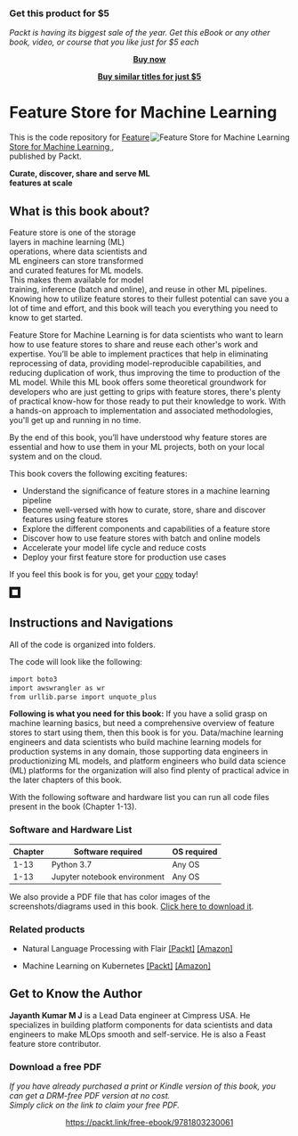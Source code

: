 
### Get this product for $5

<i>Packt is having its biggest sale of the year. Get this eBook or any other book, video, or course that you like just for $5 each</i>


<b><p align='center'>[Buy now](https://packt.link/9781803230061)</p></b>


<b><p align='center'>[Buy similar titles for just $5](https://subscription.packtpub.com/search)</p></b>


# Feature Store for Machine Learning	

<a href="https://www.packtpub.com/product/feature-store-for-machine-learning/9781803230061"><img src="https://static.packt-cdn.com/products/9781803230061/cover/smaller" alt="Feature Store for Machine Learning" height="256px" align="right"></a>

This is the code repository for [Feature Store for Machine Learning	](https://www.packtpub.com/product/feature-store-for-machine-learning/9781803230061), published by Packt.

**Curate, discover, share and serve ML features at scale**

## What is this book about?

Feature store is one of the storage layers in machine learning (ML) operations, where data scientists and ML engineers can store transformed and curated features for ML models. This makes them available for model training, inference (batch and online), and reuse in other ML pipelines. Knowing how to utilize feature stores to their fullest potential can save you a lot of time and effort, and this book will teach you everything you need to know to get started.

Feature Store for Machine Learning is for data scientists who want to learn how to use feature stores to share and reuse each other's work and expertise. You’ll be able to implement practices that help in eliminating reprocessing of data, providing model-reproducible capabilities, and reducing duplication of work, thus improving the time to production of the ML model. While this ML book offers some theoretical groundwork for developers who are just getting to grips with feature stores, there's plenty of practical know-how for those ready to put their knowledge to work. With a hands-on approach to implementation and associated methodologies, you'll get up and running in no time.

By the end of this book, you’ll have understood why feature stores are essential and how to use them in your ML projects, both on your local system and on the cloud.

This book covers the following exciting features: 
* Understand the significance of feature stores in a machine learning pipeline
* Become well-versed with how to curate, store, share and discover features using feature stores
* Explore the different components and capabilities of a feature store
* Discover how to use feature stores with batch and online models
* Accelerate your model life cycle and reduce costs
* Deploy your first feature store for production use cases

If you feel this book is for you, get your [copy](https://www.amazon.in/Feature-Store-Machine-Learning-discover-ebook/dp/B09ZYGM3SN/ref=sr_1_1?crid=2ZS8MK4P1K9YS&keywords=Feature+Store+for+Machine+Learning&qid=1654772405&sprefix=feature+store+for+machine+learning%2Caps%2C245&sr=8-1) today!

<a href="https://www.packtpub.com/product/data-engineering-with-aws/9781800560413"><img src="https://raw.githubusercontent.com/PacktPublishing/GitHub/master/GitHub.png" alt="https://www.packtpub.com/" border="5" /></a>

## Instructions and Navigations
All of the code is organized into folders.

The code will look like the following:
```
import boto3
import awswrangler as wr
from urllib.parse import unquote_plus
```

**Following is what you need for this book:**
If you have a solid grasp on machine learning basics, but need a comprehensive overview of feature stores to start using them, then this book is for you. Data/machine learning engineers and data scientists who build machine learning models for production systems in any domain, those supporting data engineers in productionizing ML models, and platform engineers who build data science (ML) platforms for the organization will also find plenty of practical advice in the later chapters of this book.

With the following software and hardware list you can run all code files present in the book (Chapter 1-13).

### Software and Hardware List

| Chapter  | Software required                                                                    | OS required                        |
| -------- | -------------------------------------------------------------------------------------| -----------------------------------|
|  	1-13	   |   Python 3.7                                  			  | Any OS | 		
|  	1-13	   |   	Jupyter notebook environment                          			  | Any OS | 				

We also provide a PDF file that has color images of the screenshots/diagrams used in this book. [Click here to download it](https://static.packt-cdn.com/downloads/9781803230061_ColorImages.pdf).


### Related products <Other books you may enjoy>
* Natural Language Processing with Flair  [[Packt]](https://www.packtpub.com/product/natural-language-processing-with-flair/9781801072311) [[Amazon]](https://www.amazon.in/Natural-Language-Processing-Flair-understanding/dp/1801072310/ref=sr_1_1?crid=R8DVZXWDMJMT&keywords=Natural+Language+Processing+with+Flair&qid=1654771519&sprefix=natural+language+processing+with+flair%2Caps%2C547&sr=8-1)
  
* Machine Learning on Kubernetes  [[Packt]](https://www.packtpub.com/product/machine-learning-on-kubernetes/9781803241807) [[Amazon]](https://www.amazon.in/Machine-Learning-Kubernetes-practical-handbook-ebook/dp/B09WF2B1BX/ref=sr_1_4?crid=2I4KM3U6TBMMU&keywords=Machine+Learning+on+Kubernetes&qid=1654771615&sprefix=machine+learning+on+kubernetes%2Caps%2C461&sr=8-4)
    
## Get to Know the Author
**Jayanth Kumar M J** is a Lead Data engineer at Cimpress USA. He specializes in building platform components for data scientists and data engineers to make MLOps smooth and self-service. He is also a Feast feature store contributor.	
### Download a free PDF

 <i>If you have already purchased a print or Kindle version of this book, you can get a DRM-free PDF version at no cost.<br>Simply click on the link to claim your free PDF.</i>
<p align="center"> <a href="https://packt.link/free-ebook/9781803230061">https://packt.link/free-ebook/9781803230061 </a> </p>